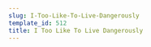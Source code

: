 ```yaml
---
slug: I-Too-Like-To-Live-Dangerously
template_id: 512
title: I Too Like To Live Dangerously
---
```

